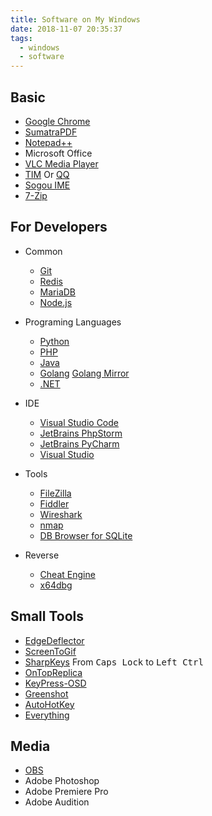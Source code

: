 ```yaml
---
title: Software on My Windows
date: 2018-11-07 20:35:37
tags:
  - windows
  - software
---
```


## Basic

* [Google Chrome](https://www.chrome64bit.com/)
* [SumatraPDF](https://www.sumatrapdfreader.org/)
* [Notepad++](https://notepad-plus-plus.org/)
* Microsoft Office
* [VLC Media Player](https://www.videolan.org/vlc/)
* [TIM](https://tim.qq.com/) Or [QQ](https://im.qq.com/)
* [Sogou IME](https://pinyin.sogou.com/)
* [7-Zip](https://www.7-zip.org/)

## For Developers

* Common

    * [Git](https://git-scm.com/)
    * [Redis](https://github.com/MicrosoftArchive/redis/releases)
    * [MariaDB](https://mariadb.org/)
    * [Node.js](https://nodejs.org/)

* Programing Languages

    * [Python](https://python.org/)
    * [PHP](https://php.net/)
    * [Java](https://www.oracle.com/technetwork/java/javase/downloads/jdk8-downloads-2133151.html)
    * [Golang](https://golang.org/) [Golang Mirror](https://golang.google.cn/)
    * [.NET](https://www.microsoft.com/net)

* IDE

    * [Visual Studio Code](https://code.visualstudio.com/)
    * [JetBrains PhpStorm](https://www.jetbrains.com/phpstorm/)
    * [JetBrains PyCharm](https://www.jetbrains.com/pycharm/)
    * [Visual Studio](https://visualstudio.microsoft.com/)

* Tools

    * [FileZilla](https://filezilla-project.org/)
    * [Fiddler](https://www.telerik.com/fiddler)
    * [Wireshark](https://www.wireshark.org/)
    * [nmap](https://nmap.org/)
    * [DB Browser for SQLite](https://github.com/sqlitebrowser/sqlitebrowser)

* Reverse

    * [Cheat Engine](https://github.com/cheat-engine/cheat-engine/)
    * [x64dbg](https://github.com/x64dbg/x64dbg)

## Small Tools

* [EdgeDeflector](https://github.com/da2x/EdgeDeflector)
* [ScreenToGif](https://github.com/NickeManarin/ScreenToGif)
* [SharpKeys](https://github.com/randyrants/sharpkeys/) From <kbd>Caps Lock</kbd> to <kbd>Left Ctrl</kbd>
* [OnTopReplica](https://github.com/LorenzCK/OnTopReplica)
* [KeyPress-OSD](https://github.com/marius-sucan/KeyPress-OSD)
* [Greenshot](https://github.com/greenshot/greenshot)
* [AutoHotKey](https://github.com/AutoHotkey/AutoHotkey)
* [Everything](https://www.voidtools.com/)

## Media

* [OBS](https://obsproject.com/)
* Adobe Photoshop
* Adobe Premiere Pro
* Adobe Audition
